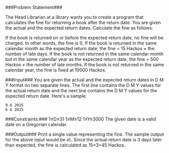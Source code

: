 ###Problem Statement###

The Head Librarian at a library wants you to create a program that calculates the fine for returning a book after the return date. You are given the actual and the expected return dates. Calculate the fine as follows:

If the book is returned on or before the expected return date, no fine will be charged. In other words, the fine is 0.
If the book is returned in the same calendar month as the expected return date, the fine = 15 Hackos × the number of late days.
If the book is not returned in the same calendar month but in the same calendar year as the expected return date, the fine = 500 Hackos × the number of late months.
If the book is not returned in the same calendar year, the fine is fixed at 10000 Hackos.

###Input###
You are given the actual and the expected return dates in D M Y format on two separate lines. The first line contains the D M Y values for the actual return date and the next line contains the D M Y values for the expected return date. Here's a sample:
```
9 6 2015
6 6 2015
```
###Constraints:###
1≤D≤31 
1≤M≤12 
1≤Y≤3000 
The given date is a valid date on a Gregorian calendar.

###Output###
Print a single value representing the fine. 
The sample output for the above input would be ```45```. 
Since the actual return date is 3 days later than expected, the fine is calculated as 15×3=45 Hackos.
